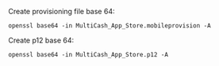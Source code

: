Create provisioning file base 64:

```shell
openssl base64 -in MultiCash_App_Store.mobileprovision -A
```

Create p12 base 64:

```shell
openssl base64 -in MultiCash_App_Store.p12 -A
```
